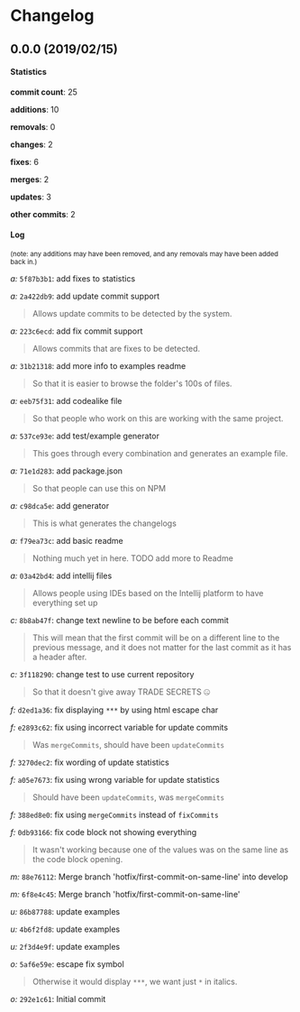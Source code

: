 # Changelog
## 0.0.0 (2019/02/15)
#### Statistics
**commit count**: 25

**additions**: 10

**removals**: 0

**changes**: 2

**fixes**: 6

**merges**: 2

**updates**: 3

**other commits**: 2

#### Log
<small>(note: any additions may have been removed, and any removals may have been added back in.)</small>

*a:* `5f87b3b1`: add fixes to statistics

*a:* `2a422db9`: add update commit support
> Allows update commits to be detected by the system.

*a:* `223c6ecd`: add fix commit support
> Allows commits that are fixes to be detected.

*a:* `31b21318`: add more info to examples readme
> So that it is easier to browse the folder's 100s of files.

*a:* `eeb75f31`: add codealike file
> So that people who work on this are working with the same project.

*a:* `537ce93e`: add test/example generator
> This goes through every combination and generates an example file.

*a:* `71e1d283`: add package.json
> So that people can use this on NPM

*a:* `c98dca5e`: add generator
> This is what generates the changelogs

*a:* `f79ea73c`: add basic readme
> Nothing much yet in here. TODO add more to Readme

*a:* `03a42bd4`: add intellij files
> Allows people using IDEs based on the Intellij platform to have everything set up

*c:* `8b8ab47f`: change text newline to be before each commit
> This will mean that the first commit will be on a different line to the previous message, and it does not matter for the last commit as it has a header after.

*c:* `3f118290`: change test to use current repository
> So that it doesn't give away TRADE SECRETS 🤐

*f:* `d2ed1a36`: fix displaying `***` by using html escape char

*f:* `e2893c62`: fix using incorrect variable for update commits
> Was `mergeCommits`, should have been `updateCommits`

*f:* `3270dec2`: fix wording of update statistics

*f:* `a05e7673`: fix using wrong variable for update statistics
> Should have been `updateCommits`, was `mergeCommits`

*f:* `388ed8e0`: fix using `mergeCommits` instead of `fixCommits`

*f:* `0db93166`: fix code block not showing everything
> It wasn't working because one of the values was on the same line as the code block opening.

*m:* `88e76112`: Merge branch 'hotfix/first-commit-on-same-line' into develop

*m:* `6f8e4c45`: Merge branch 'hotfix/first-commit-on-same-line'

*u:* `86b87788`: update examples

*u:* `4b6f2fd8`: update examples

*u:* `2f3d4e9f`: update examples

*o:* `5af6e59e`: escape fix symbol
> Otherwise it would display `***`, we want just `*` in italics.

*o:* `292e1c61`: Initial commit
